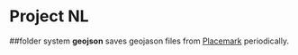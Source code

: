 # Project NL 

##folder system
  **geojson** saves geojason files from [Placemark](https://app.placemark.io/) periodically.
  
